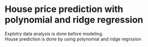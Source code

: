 # House price prediction with polynomial and ridge regression 
Explotry data analysis is done before modeling.\
House prediction is done by using polynomial and ridge regrssion 
